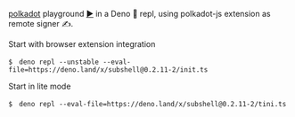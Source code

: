 [polkadot](https://deno.land/x/polkadot) playground [▶️](https://subshell.xyz)
in a Deno 🦕 repl, using polkadot-js extension as remote signer ✍️.

Start with browser extension integration

```
$　deno repl --unstable --eval-file=https://deno.land/x/subshell@0.2.11-2/init.ts
```

Start in lite mode

```
$　deno repl --eval-file=https://deno.land/x/subshell@0.2.11-2/tini.ts
```
